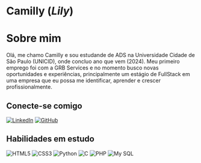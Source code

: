 # Camilly (*Lily*)

# Sobre mim

Olá, me chamo Camilly e sou estudande de ADS na Universidade Cidade de São Paulo (UNICID), onde concluo ano que vem (2024). Meu primeiro emprego foi com a GRB Services e no momento busco novas oportunidades e experiências, principalmente um estágio de FullStack em uma empresa que eu possa me identificar, aprender e crescer profissionalmente.

## Conecte-se comigo

[![LinkedIn](https://img.shields.io/badge/LinkedIn-000030?style=for-the-badge&logo=linkedin&logoColor=0E76A8)](https://www.linkedin.com/in/camilly-soares-santos-campelo-de-oliveira-9a8aa129a/)
[![GitHub](https://img.shields.io/badge/GitHub-000030?style=for-the-badge&logo=github&logoColor=fff)](https://github.com/lilylilo)

## Habilidades em estudo

![HTML5](https://img.shields.io/badge/HTML5-000030?style=for-the-badge&logo=html5)
![CSS3](https://img.shields.io/badge/CSS3-000030?style=for-the-badge&logo=css3&logoColor=264CE4)
![Python](https://img.shields.io/badge/Python-000030?style=for-the-badge&logo=python&logoColor=264CE4)
![C](https://img.shields.io/badge/C-000030?style=for-the-badge&logo=c&logoColor=264CE4)
![PHP](https://img.shields.io/badge/PHP-000030?style=for-the-badge&logo=php&logoColor=264CE4)
![My SQL](https://img.shields.io/badge/My_SQL-000030?style=for-the-badge&logo=mysql&logoColor=264CE4)

